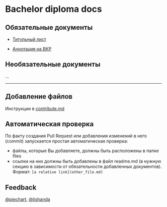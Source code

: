 # Bachelor diploma docs

## Обязательные документы
- [Титульный лист](files/Титульный_лист_ВКР_2020.docx)

- [Аннотация на ВКР](files/Аннотация_на_ВКР_2020.doc)
## Необязательные документы
...

---

## Добавление файлов
Инструкции в [contribute.md](contribute.md)

## Автоматическая проверка
По факту создания Pull Request или добавления изменений в него (commit) запускается простая автоматическая проверка:
- файлы, которые Вы добавляете, должны быть расположены в папке files
- ссылки на них должны быть добавлены в файл readme.md (в нужную секцию в зависимости от обязательности добавленных документов). Формат: `[a relative link](other_file.md)`


## Feedback
[@piechart](https://mssg.me/piechart), [@lishanda](https://mssg.me/lishanda)
